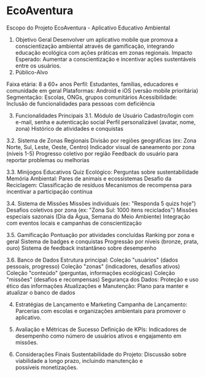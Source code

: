 # EcoAventura
Escopo do Projeto EcoAventura - Aplicativo Educativo Ambiental

1. Objetivo Geral
Desenvolver um aplicativo mobile que promova a conscientização ambiental através de gamificação, integrando educação ecológica com ações práticas em zonas regionais. Impacto Esperado: Aumentar a conscientização e incentivar ações sustentáveis entre os usuários.
2. Público-Alvo

Faixa etária: 8 a 60+ anos
Perfil: Estudantes, famílias, educadores e comunidade em geral
Plataformas: Android e iOS (versão mobile prioritária)
Segmentação: Escolas, ONGs, grupos comunitários
Acessibilidade: Inclusão de funcionalidades para pessoas com deficiência

3. Funcionalidades Principais
3.1. Módulo de Usuário
Cadastro/login com e-mail, senha e autenticação social
Perfil personalizável (avatar, nome, zona)
Histórico de atividades e conquistas

3.2. Sistema de Zonas Regionais
Divisão por regiões geográficas (ex: Zona Norte, Sul, Leste, Oeste, Centro)
Indicador visual de saneamento por zona (níveis 1-5)
Progresso coletivo por região
Feedback do usuário para reportar problemas ou melhorias

3.3. Minijogos Educativos
Quiz Ecológico: Perguntas sobre sustentabilidade
Memória Ambiental: Pares de animais e ecossistemas
Desafio da Reciclagem: Classificação de resíduos
Mecanismos de recompensa para incentivar a participação contínua

3.4. Sistema de Missões
Missões individuais (ex: "Responda 5 quizs hoje")
Desafios coletivos por zona (ex: "Zona Sul: 1000 itens reciclados")
Missões especiais sazonais (Dia da Água, Semana do Meio Ambiente)
Integração com eventos locais e campanhas de conscientização

3.5. Gamificação
Pontuação por atividades concluídas
Ranking por zona e geral
Sistema de badges e conquistas
Progressão por níveis (bronze, prata, ouro)
Sistema de feedback instantâneo sobre desempenho

3.6. Banco de Dados
Estrutura principal:
Coleção "usuários" (dados pessoais, progresso)
Coleção "zonas" (indicadores, desafios ativos)
Coleção "conteúdo" (perguntas, informações ecológicas)
Coleção "missões" (desafios e recompensas)
Segurança dos Dados: Proteção e uso ético das informações
Atualizações e Manutenção: Plano para manter e atualizar o banco de dados

4. Estratégias de Lançamento e Marketing
Campanha de Lançamento: Parcerias com escolas e organizações ambientais para promover o aplicativo.

6. Avaliação e Métricas de Sucesso
Definição de KPIs: Indicadores de desempenho como número de usuários ativos e engajamento em missões.

7. Considerações Finais
Sustentabilidade do Projeto: Discussão sobre viabilidade a longo prazo, incluindo manutenção e possíveis monetizações.
